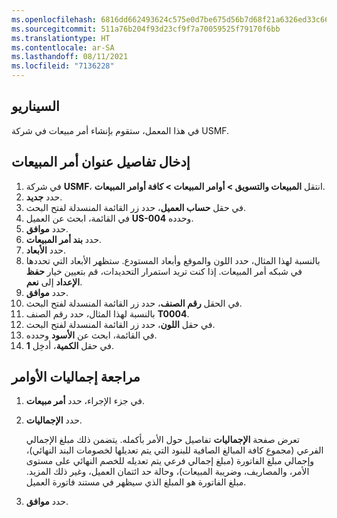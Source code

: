 ```yaml
---
ms.openlocfilehash: 6816dd662493624c575e0d7be675d56b7d68f21a6326ed33c66b15effd59be6e
ms.sourcegitcommit: 511a76b204f93d23cf9f7a70059525f79170f6bb
ms.translationtype: HT
ms.contentlocale: ar-SA
ms.lasthandoff: 08/11/2021
ms.locfileid: "7136228"
---
```

## <a name="scenario"></a>السيناريو

في هذا المعمل، ستقوم بإنشاء أمر مبيعات في شركة USMF.


 
## <a name="enter-sales-order-header-details"></a>إدخال تفاصيل عنوان أمر المبيعات

1.  في شركة **USMF**، انتقل **المبيعات والتسويق > أوامر المبيعات > كافة أوامر المبيعات**.
2.  حدد **جديد‏‎**.
3.  في حقل **حساب العميل**، حدد زر القائمة المنسدلة لفتح البحث.
4.  في القائمة، ابحث عن العميل **US-004** وحدده.
5.  حدد **موافق**.
6.  حدد **بند أمر المبيعات**.
7.  حدد **الأبعاد**.
8.  بالنسبة لهذا المثال، حدد اللون والموقع وأبعاد المستودع.
    ستظهر الأبعاد التي تحددها في شبكه أمر المبيعات.
    إذا كنت تريد استمرار التحديدات، قم بتعيين خيار **حفظ الإعداد** إلى **نعم**.
9.  حدد **موافق**.
10. في الحقل **رقم الصنف**، حدد زر القائمة المنسدلة لفتح البحث.
11. بالنسبة لهذا المثال، حدد رقم الصنف **T0004**.
12. في حقل **اللون**، حدد زر القائمة المنسدلة لفتح البحث.
13. في القائمة، ابحث عن **الأسود** وحدده.
14. في حقل **الكمية**، أدخِل **1**.

## <a name="review-the-order-totals"></a>مراجعة إجماليات الأوامر

1.  في جزء الإجراء، حدد **أمر مبيعات**.

2.  حدد **الإجماليات**.

    تعرض صفحة **الإجماليات** تفاصيل حول الأمر بأكمله. يتضمن ذلك مبلغ الإجمالي الفرعي (مجموع كافة المبالغ الصافية للبنود التي يتم تعديلها لخصومات البند النهائي)، وإجمالي مبلغ الفاتورة (مبلغ إجمالي فرعي يتم تعديله للخصم النهائي على مستوى الأمر، والمصاريف، وضريبة المبيعات)، وحالة حد ائتمان العميل، وغير ذلك المزيد.
مبلغ الفاتورة هو المبلغ الذي سيظهر في مستند فاتورة العميل.

3.  حدد **موافق**.
